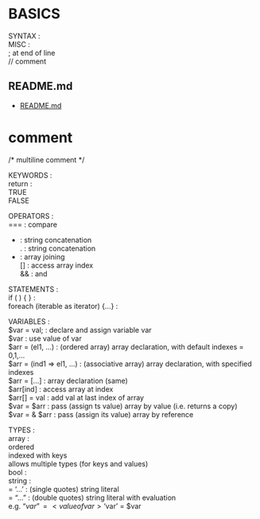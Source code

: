 # BASICS  
  
SYNTAX :  
MISC :  
; at end of line  
// comment  
## README.md  
*	[README.md](./README.md)  

# comment  
/* multiline comment */  
  
KEYWORDS :   
return	:   
TRUE  
FALSE  
  
OPERATORS :   
===	: compare  
+ 	: string concatenation  
.	: string concatenation  
+ 	: array joining  
[]	: access array index  
&&	: and  
  
STATEMENTS :   
if ( ) { }	:  
foreach (iterable as iterator) {...}	:   
  
VARIABLES :   
$var = val;	: declare and assign variable var  
$var		: use value of var  
$arr = (el1, …)		: (ordered array) array declaration, with default indexes = 0,1,...  
$arr = (ind1 => el1, …) : (associative array) array declaration, with specified indexes  
$arr = [...]		: array declaration (same)  
$arr[ind]		: access array at index  
$arr[] = val		: add val at last index of array  
$var = $arr		: pass (assign ts value) array by value (i.e. returns a copy)  
$var = & $arr		: pass (assign its value) array by reference  
  
TYPES :  
array :  
ordered  
indexed with keys  
allows multiple types (for keys and values)  
bool :   
string :  
= ‘...’	: (single quotes) string literal  
= “...”	: (double quotes) string literal with evaluation  
	e.g.	“$var” = <value of var>  
		‘$var’ = $var  


